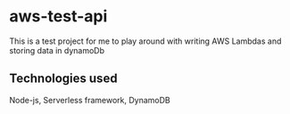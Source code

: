 # aws-test-api
This is a test project for me to play around with writing AWS Lambdas and storing data in dynamoDb

## Technologies used
Node-js, Serverless framework, DynamoDB
